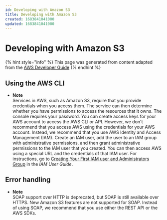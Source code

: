 ```yaml
---
id: Developing with Amazon S3
title: Developing with Amazon S3
created: 1683841041000
updated: 1683841041000
---
```

# Developing with Amazon S3

{% hint style="info" %}
This page was generated from content adapted from the [AWS Developer Guide](https://github.com/awsdocs/amazon-s3-userguide.git)
{% endhint %}

## Using the AWS CLI

- **Note**  
Services in AWS, such as Amazon S3, require that you provide credentials when you access them\. The service can then determine whether you have permissions to access the resources that it owns\. The console requires your password\. You can create access keys for your AWS account to access the AWS CLI or API\. However, we don't recommend that you access AWS using the credentials for your AWS account\. Instead, we recommend that you use AWS Identity and Access Management \(IAM\)\. Create an IAM user, add the user to an IAM group with administrative permissions, and then grant administrative permissions to the IAM user that you created\. You can then access AWS using a special URL and the credentials of that IAM user\. For instructions, go to [Creating Your First IAM user and Administrators Group](https://docs.aws.amazon.com/IAM/latest/UserGuide/getting-started_create-admin-group.html) in the *IAM User Guide*\.


## Error handling

- **Note**  
 SOAP support over HTTP is deprecated, but SOAP is still available over HTTPS\. New Amazon S3 features are not supported for SOAP\. Instead of using SOAP, we recommend that you use either the REST API or the AWS SDKs\.


